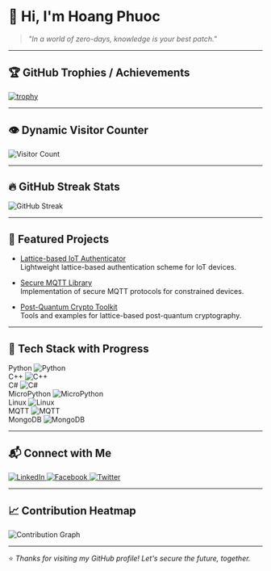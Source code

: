 # 👋 Hi, I'm Hoang Phuoc

> *"In a world of zero-days, knowledge is your best patch."*

---

## 🏆 GitHub Trophies / Achievements

[![trophy](https://github-profile-trophy.vercel.app/?username=HoangBaoPhuoc&theme=flat&row=1&column=7)](https://github.com/ryo-ma/github-profile-trophy)

---

## 👁️ Dynamic Visitor Counter

![Visitor Count](https://profile-counter.glitch.me/HoangBaoPhuoc/count.svg)

---

## 🔥 GitHub Streak Stats

![GitHub Streak](https://github-readme-streak-stats.herokuapp.com/?user=HoangBaoPhuoc&theme=dark&hide_border=true)

---

## 🚀 Featured Projects

- [Lattice-based IoT Authenticator](https://github.com/HoangBaoPhuoc/LatticeAuth)  
  Lightweight lattice-based authentication scheme for IoT devices.

- [Secure MQTT Library](https://github.com/HoangBaoPhuoc/SecureMQTT)  
  Implementation of secure MQTT protocols for constrained devices.

- [Post-Quantum Crypto Toolkit](https://github.com/HoangBaoPhuoc/PQCrypto)  
  Tools and examples for lattice-based post-quantum cryptography.

---

## 🧠 Tech Stack with Progress

Python      ![Python](https://img.shields.io/badge/Python-90%25-brightgreen)  
C++         ![C++](https://img.shields.io/badge/C++-80%25-yellowgreen)  
C#          ![C#](https://img.shields.io/badge/C%23-75%25-yellow)  
MicroPython ![MicroPython](https://img.shields.io/badge/MicroPython-70%25-orange)  
Linux       ![Linux](https://img.shields.io/badge/Linux-85%25-brightgreen)  
MQTT        ![MQTT](https://img.shields.io/badge/MQTT-80%25-yellowgreen)  
MongoDB     ![MongoDB](https://img.shields.io/badge/MongoDB-75%25-yellow)

---

## 📬 Connect with Me

<a href="https://www.linkedin.com/in/phuoc-hoang-bao-9b4b63368/" title="Connect with me on LinkedIn" target="_blank">
  <img src="https://img.shields.io/badge/LinkedIn-%230077B5?style=for-the-badge&logo=linkedin&logoColor=white" alt="LinkedIn"/>
</a>
<a href="https://www.facebook.com/puc.nguyen.94/" title="Follow me on Facebook" target="_blank">
  <img src="https://img.shields.io/badge/Facebook-%231877F2?style=for-the-badge&logo=facebook&logoColor=white" alt="Facebook"/>
</a>
<a href="https://x.com/bao_phuoc191" title="Follow me on Twitter" target="_blank">
  <img src="https://img.shields.io/badge/Twitter-%231DA1F2?style=for-the-badge&logo=twitter&logoColor=white" alt="Twitter"/>
</a>

---

## 📈 Contribution Heatmap

![Contribution Graph](https://github-readme-activity-graph.vercel.app/graph?username=HoangBaoPhuoc&theme=github-light&hide_border=true&area=true&color=1E3A8A&line=1E3A8A&point=1E3A8A)

---

⭐ *Thanks for visiting my GitHub profile! Let's secure the future, together.*
